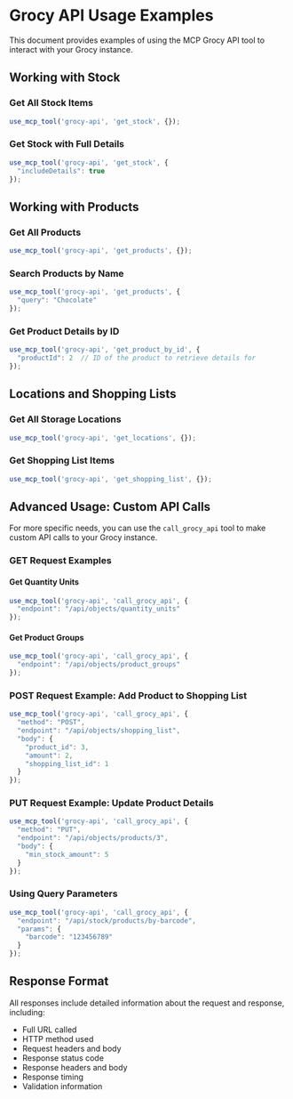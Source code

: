 # Grocy API Usage Examples

This document provides examples of using the MCP Grocy API tool to interact with your Grocy instance.

## Working with Stock

### Get All Stock Items
```typescript
use_mcp_tool('grocy-api', 'get_stock', {});
```

### Get Stock with Full Details
```typescript
use_mcp_tool('grocy-api', 'get_stock', {
  "includeDetails": true
});
```

## Working with Products

### Get All Products
```typescript
use_mcp_tool('grocy-api', 'get_products', {});
```

### Search Products by Name
```typescript
use_mcp_tool('grocy-api', 'get_products', {
  "query": "Chocolate"
});
```

### Get Product Details by ID
```typescript
use_mcp_tool('grocy-api', 'get_product_by_id', {
  "productId": 2  // ID of the product to retrieve details for
});
```

## Locations and Shopping Lists

### Get All Storage Locations
```typescript
use_mcp_tool('grocy-api', 'get_locations', {});
```

### Get Shopping List Items
```typescript
use_mcp_tool('grocy-api', 'get_shopping_list', {});
```

## Advanced Usage: Custom API Calls

For more specific needs, you can use the `call_grocy_api` tool to make custom API calls to your Grocy instance.

### GET Request Examples

#### Get Quantity Units
```typescript
use_mcp_tool('grocy-api', 'call_grocy_api', {
  "endpoint": "/api/objects/quantity_units"
});
```

#### Get Product Groups
```typescript
use_mcp_tool('grocy-api', 'call_grocy_api', {
  "endpoint": "/api/objects/product_groups"
});
```

### POST Request Example: Add Product to Shopping List
```typescript
use_mcp_tool('grocy-api', 'call_grocy_api', {
  "method": "POST",
  "endpoint": "/api/objects/shopping_list",
  "body": {
    "product_id": 3,
    "amount": 2,
    "shopping_list_id": 1
  }
});
```

### PUT Request Example: Update Product Details
```typescript
use_mcp_tool('grocy-api', 'call_grocy_api', {
  "method": "PUT",
  "endpoint": "/api/objects/products/3",
  "body": {
    "min_stock_amount": 5
  }
});
```

### Using Query Parameters
```typescript
use_mcp_tool('grocy-api', 'call_grocy_api', {
  "endpoint": "/api/stock/products/by-barcode",
  "params": {
    "barcode": "123456789"
  }
});
```

## Response Format

All responses include detailed information about the request and response, including:
- Full URL called
- HTTP method used
- Request headers and body
- Response status code
- Response headers and body
- Response timing
- Validation information
